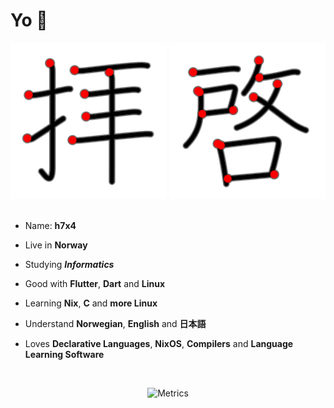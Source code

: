 # Yo 👋

<div align="center">
  <img src="./images/hai.svg" width="250" />
  <img src="./images/kei.svg" width="250" />
</div>

<br/>

- Name: **h7x4**

- Live in **Norway**

- Studying ***Informatics***

- Good with **Flutter**, **Dart** and **Linux**

- Learning **Nix**, **C** and **more Linux**

- Understand **Norwegian**, **English** and **日本語**

- Loves **Declarative Languages**, **NixOS**, **Compilers** and **Language Learning Software**

<br/>

<div align="center">

![Metrics](https://metrics.lecoq.io/h7x4abk3g?template=classic&base.header=0&base.activity=0&base.community=0&base.repositories=0&base.metadata=0&repositories=1&languages=1&repositories=100&repositories.batch=100&repositories.forks=false&repositories.affiliations=owner&languages.limit=8&languages.threshold=0%25&languages.colors=github&languages.sections=most-used&languages.indepth=false&languages.analysis.timeout=15&languages.categories=markup%2C%20programming&languages.recent.categories=markup%2C%20programming&languages.recent.load=300&languages.recent.days=14&repositories.featured=Jisho-Study-Tool%2C%20unofficial_jisho_api_dart%2C%20nix-dotfiles%2C%20kanimaji-dart&config.timezone=Europe%2FOslo)

</div>
